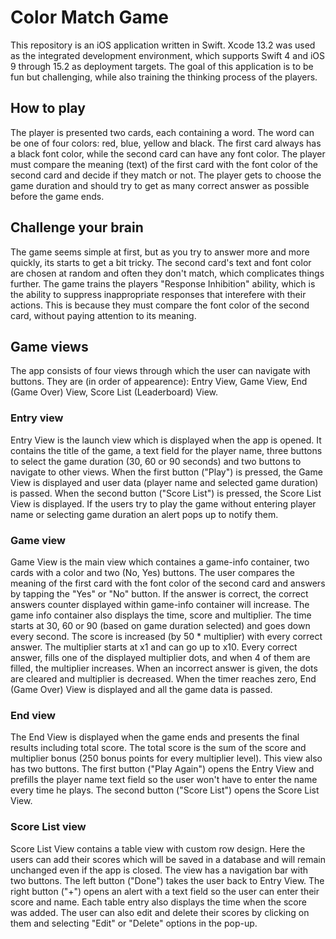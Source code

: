 # Color Match Game

This repository is an iOS application written in Swift.
Xcode 13.2 was used as the integrated development environment, which supports Swift 4 and iOS 9 through 15.2 as deployment targets.
The goal of this application is to be fun but challenging, while also training the thinking process of the players.

## How to play

The player is presented two cards, each containing a word. 
The word can be one of four colors: red, blue, yellow and black.
The first card always has a black font color, while the second card can have any font color.
The player must compare the meaning (text) of the first card with the font color of the second card and decide if they match or not.
The player gets to choose the game duration and should try to get as many correct answer as possible before the game ends.

## Challenge your brain

The game seems simple at first, but as you try to answer more and more quickly, its starts to get a bit tricky.
The second card's text and font color are chosen at random and often they don't match, which complicates things further.
The game trains the players "Response Inhibition" ability, which is the ability to suppress inappropriate responses that interefere with their actions.
This is because they must compare the font color of the second card, without paying attention to its meaning.

## Game views

The app consists of four views through which the user can navigate with buttons.
They are (in order of appearence): Entry View, Game View, End (Game Over) View, Score List (Leaderboard) View.

### Entry view

Entry View is the launch view which is displayed when the app is opened.
It contains the title of the game, a text field for the player name, three buttons to select the game duration (30, 60 or 90 seconds) and two buttons to navigate to other views.
When the first button ("Play") is pressed, the Game View is displayed and user data (player name and selected game duration) is passed.
When the second button ("Score List") is pressed, the Score List View is displayed.
If the users try to play the game without entering player name or selecting game duration an alert pops up to notify them.

### Game view

Game View is the main view which containes a game-info container, two cards with a color and two (No, Yes) buttons.
The user compares the meaning of the first card with the font color of the second card and answers by tapping the "Yes" or "No" button.
If the answer is correct, the correct answers counter displayed within game-info container will increase.
The game info container also displays the time, score and multiplier.
The time starts at 30, 60 or 90 (based on game duration selected) and goes down every second.
The score is increased (by 50 * multiplier) with every correct answer.
The multiplier starts at x1 and can go up to x10.
Every correct answer, fills one of the displayed multiplier dots, and when 4 of them are filled, the multiplier increases.
When an incorrect answer is given, the dots are cleared and multiplier is decreased.
When the timer reaches zero, End (Game Over) View is displayed and all the game data is passed.

### End view

The End View is displayed when the game ends and presents the final results including total score.
The total score is the sum of the score and multiplier bonus (250 bonus points for every multiplier level).
This view also has two buttons.
The first button ("Play Again") opens the Entry View and prefills the player name text field so the user won't have to enter the name every time he plays.
The second button ("Score List") opens the Score List View.

### Score List view

Score List View contains a table view with custom row design.
Here the users can add their scores which will be saved in a database and will remain unchanged even if the app is closed.
The view has a navigation bar with two buttons.
The left button ("Done") takes the user back to Entry View.
The right button ("+") opens an alert with a text field so the user can enter their score and name.
Each table entry also displays the time when the score was added.
The user can also edit and delete their scores by clicking on them and selecting "Edit" or "Delete" options in the pop-up.




